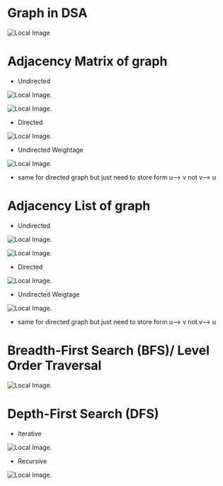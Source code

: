 # Graph in DSA

![Local Image](./images/Graphs-in-DSA.png)

# Adjacency Matrix of graph  

- Undirected 

![Local Image](./images/image-1.jpeg).

![Local Image](./images/image-2.jpeg).

- Directed 

![Local Image](./images/image-3-1.png).

- Undirected Weightage 

![Local Image](./images/image-4-2.png).

- same for directed graph but just need to store form u--> v not v--> u


# Adjacency List of graph

- Undirected 

![Local Image](./images/image-2-1.jpeg).

![Local Image](./images/image-2-2.jpeg).

- Directed

![Local Image](./images/image-3-2.png).

- Undirected Weigtage

![Local Image](./images/image-4-1.png).

- same for directed graph but just need to store form u--> v not v--> u


# Breadth-First Search (BFS)/ Level Order Traversal

![Local Image](./images/image-5-1.jpg).


# Depth-First Search (DFS) 

- Iterative

![Local Image](./images/image-5-2.jpg).

- Recursive

![Local Image](./images/image-5-3.png).


